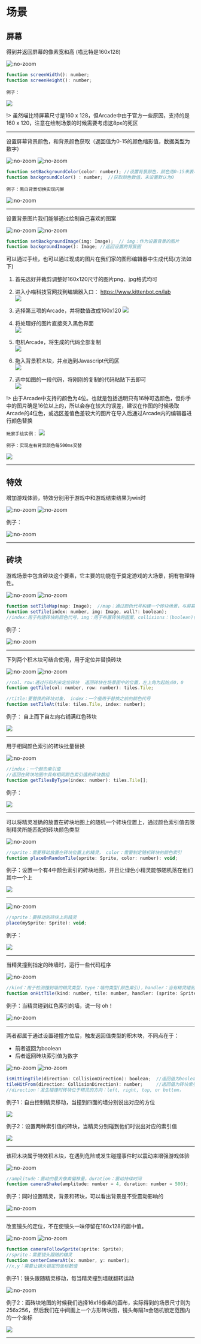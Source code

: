 # 场景

## 屏幕  

得到并返回屏幕的像素宽和高 (喵比特是160x128)

![](https://s2.ax1x.com/2019/05/30/VMclQJ.png ':no-zoom')

```javascript
function screenWidth(): number;
function screenHeight(): number;
```   

`例子：` 

![](https://s2.ax1x.com/2019/05/30/VMcNFK.png)  

!> 虽然喵比特屏幕尺寸是160 x 128，但Arcade中由于官方一些原因，支持的是160 x 120，注意在绘制场景的时候需要考虑这8px的死区

---  

设置屏幕背景颜色，和背景颜色获取（返回值为0-15的颜色缩影值，数据类型为数字）

![](https://s2.ax1x.com/2019/05/30/VMgD9U.png ':no-zoom')
![](https://s2.ax1x.com/2019/05/30/VMgr3F.png ':no-zoom')

```javascript
function setBackgroundColor(color: number); //设置背景颜色，颜色用0-15来表示
function backgroundColor() : number;  //获取颜色数值，未设置默认为0
```

`例子：黑白背景切换实现闪屏`  

![](https://s2.ax1x.com/2019/05/30/VMgh4K.png ':no-zoom')

--- 
  
设置背景图片我们能够通过绘制自己喜欢的图案

![](https://s2.ax1x.com/2019/05/30/VMgTjH.png ':no-zoom')
![](https://s2.ax1x.com/2019/05/30/VMgHud.png ':no-zoom')  

```javascript
function setBackgroundImage(img: Image);  // img：作为设置背景的图片
function backgroundImage(): Image; //返回设置的背景图
```  

可以通过手绘，也可以通过现成的图片在我们家的图形编辑器中生成代码(方法如下) 

1. 首先选好并裁剪调整好160x120尺寸的图片png、jpg格式均可  
2. 进入小喵科技官网找到编辑器入口： https://www.kittenbot.cn/lab  
![](https://s2.ax1x.com/2019/05/30/VMReot.png)   

3. 选择第三项的Arcade，并将数值改成160x120
![](https://s2.ax1x.com/2019/05/30/VMRuJf.png)  
4. 将处理好的图片直接突入黑色界面  
![](https://s2.ax1x.com/2019/05/30/VMRJwn.png)  
5. 电机Arcade，将生成的代码全部复制  
![](https://s2.ax1x.com/2019/05/30/VMRaWT.png)  
6. 拖入背景积木块，并点选到Javascript代码区  
![](https://s2.ax1x.com/2019/05/30/VMRDOJ.png)  
7. 选中如图的一段代码，将刚刚的复制的代码粘贴下去即可  
![](https://s2.ax1x.com/2019/05/30/VMR6T1.png)  

!> 由于Arcade中支持的颜色为4位。也就是包括透明只有16种可选颜色，但你手中的图片确是16位以上的，所以会存在较大的误差，建议在作图的时候吸取Arcade的4位色，或选区差值色差较大的图片在导入后通过Arcade内的编辑器进行颜色替换  

`玩家手绘实例：` ![](https://s2.ax1x.com/2019/05/30/VMWu7R.png)

`例子：实现左右背景颜色每500ms交替`  

![](image/block_5_8.png)   

---  

## 特效  
  
增加游戏体验，特效分别用于游戏中和游戏结束结果为win时  

![](image/block_6_0.png ':no-zoom')
![](image/block_6_1.png ':no-zoom')    
  
例子：   
  
![](image/block_6_2.png ':no-zoom')  

--- 

## 砖块  
  
游戏场景中包含砖块这个要素，它主要的功能在于奠定游戏的大场景，拥有物理特性。

![](image/block_7_1.png ':no-zoom')
![](image/block_7_2.png ':no-zoom') 

```javascript  
function setTileMap(map: Image);  //map：通过颜色代号构建一个砖块场景，与屏幕中的像素比为1:16
function setTile(index: number, img: Image, wall?: boolean);  
//index:用于构建砖块的颜色代号，img：用于布置砖块的图案，collisions：(boolean)值为false时，精灵能够穿越砖块，为true时精灵将被砖块阻挡既生成物理碰撞
```   

例子：   

![](image/block_7_3.png ':no-zoom')   

---  

下列两个积木块可结合使用，用于定位并替换砖块

![](image/block_8_4.png ':no-zoom')
![](image/block_8_5.png ':no-zoom')   

```javascript  
//col、row:通过行和列来定位砖块  返回砖块在场景图中的位置，左上角为起始点0，0  
function getTile(col: number, row: number): tiles.Tile;  

//title:要替换的砖块对象， index：一个值用于替换之前的颜色代号
function setTileAt(tile: tiles.Tile, index: number);
```  

例子： 自上而下自左向右铺满红色砖块

![](image/block_8_2.png)   

---  

用于相同颜色索引的砖块批量替换

![](image/block_8_6.png ':no-zoom')  

```javascript   
//index：一个颜色索引值  
//返回在砖块地图中具有相同颜色索引值的砖块数组  
function getTilesByType(index: number): tiles.Tile[];  
```  

例子：  

![](image/block_8_1.png)    

---  

可以将精灵准确的放置在砖块地图上的随机一个砖块位置上，通过颜色索引值去限制精灵所能匹配的砖块颜色类型  

![](image/block_8_7.png ':no-zoom')   

```javascript  
//sprite：需要移动放置在砖块位置上的精灵， color：需要制定随机砖块的颜色索引
function placeOnRandomTile(sprite: Sprite, color: number): void;
```  

例子：设置一个有4中颜色索引的砖块地图，并且让绿色小精灵能够随机落在他们其中一个上    

![](image/block_8_0.png)     

---  

![](image/block_8_8.png ':no-zoom')   

```javascript
//sprite：要移动到砖块上的精灵
place(mySprite: Sprite): void;
```
  
例子： 

![](image/block_8_3.png)  

---  

当精灵撞到指定的砖墙时，运行一些代码程序

![](image/block_9_1.png ':no-zoom')   

```javascript
//kind：用于检测撞到墙的精灵类型，type：墙的类型(颜色索引)，handler：当有精灵碰到墙要执行的程序(sprite)：撞到墙的精灵
function onHitTile(kind: number, tile: number, handler: (sprite: Sprite) => void);
```

例子：当精灵碰到红色索引的墙，说一句 oh！

![](image/block_9_2.png ':no-zoom')  
  

---  

两者都属于通过设置碰撞方位后，触发返回值类型的积木块，不同点在于：
- 前者返回为boolean
- 后者返回砖块索引值为数字

![](image/block_9_3.png ':no-zoom')
![](image/block_9_4.png ':no-zoom')

```javascript
isHittingTile(direction: CollisionDirection): boolean;  //返回值为boolean  
tileHitFrom(direction: CollisionDirection): number;     //返回值为砖块索引值 
//direction：发生碰撞时砖块位于精灵的方向：left, right, top, or bottom，
```

例子1：自由控制精灵移动，当撞到四面的墙分别说出对应的方位

![](image/block_9_5.png)  

例子2：设置两种索引值的砖块，当精灵分别碰到他们时说出对应的索引值

![](image/block_9_6.png)   

--- 

该积木块属于特效积木块，在遇到危险或发生碰撞事件时以震动来增强游戏体验

![](image/block_9_8.png ':no-zoom')  

```javascript
//amplitude：震动的最大像素偏移量，duration：震动持续时间
function cameraShake(amplitude: number = 4, duration: number = 500);  
```

例子：同时设置精灵，背景和砖块，可以看出背景是不受震动影响的

![](image/block_9_7.png ':no-zoom')  

---  

改变镜头的定位，不在使镜头一味停留在160x128的居中值。

![](image/block_9_9.png ':no-zoom')
![](image/block_9_10.png ':no-zoom')  

```javascript 
function cameraFollowSprite(sprite: Sprite);  
//sprite：需要镜头跟随的精灵
function centerCameraAt(x: number, y: number);
//x,y：需要让镜头锁定的坐标数值
```

例子1：镜头跟随精灵移动，每当精灵撞到墙就翻转运动

![](image/block_9_11.png ':no-zoom')  

例子2：画砖块地图的时候我们选择16x16像素的画布，实际得到的场景尺寸则为256x256，然后我们在中间画上一个方形砖块图，镜头每隔1s会随机锁定范围内的一个坐标

![](image/block_9_12.png)   

---  


<!-- > [!NOTE|style:flat]
> 结合`图像`积木块，该分栏位于Advanced下。 -->